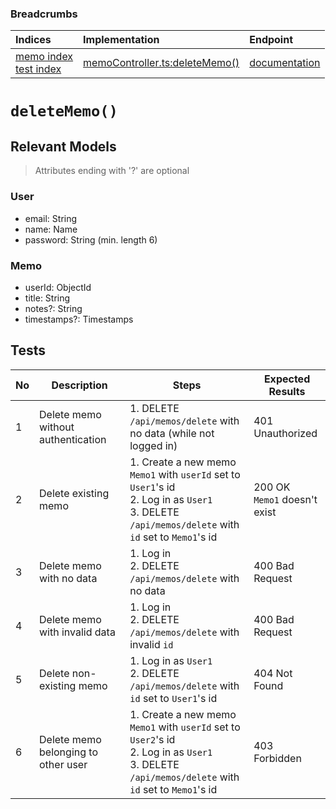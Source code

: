 ### Breadcrumbs

| Indices | Implementation | Endpoint |
| :----------------------------------------------------------- | :-------------------------------------------------------------------------------------------------------------------- | :--------------------------------------------------------------------------------------------------------------------------------------------------------------- |
| [memo index](./index.md)<br>[test index](../index.md) | [memoController.ts:deleteMemo()](../../../../../backend/src/controllers/memoController.ts#L135-L169) | [documentation](../../endpoints/memos/deleteMemo.md) |
# `deleteMemo()`
## Relevant Models
> Attributes ending with '?' are optional
### User
* email: String
* name: Name
* password: String (min. length 6)

### Memo
* userId: ObjectId
* title: String
* notes?: String
* timestamps?: Timestamps

## Tests
| No  | Description                         | Steps                                                                                                                                                 | Expected Results                |
| --- | ----------------------------------- | ----------------------------------------------------------------------------------------------------------------------------------------------------- | ------------------------------- |
| 1   | Delete memo without authentication  | 1. DELETE `/api/memos/delete` with no data (while not logged in)                                                                                      | 401 Unauthorized                |
| 2   | Delete existing memo                | 1. Create a new memo `Memo1` with `userId` set to `User1`'s id<br>2. Log in as `User1`<br>3. DELETE `/api/memos/delete` with `id` set to `Memo1`'s id | 200 OK<br>`Memo1` doesn't exist |
| 3   | Delete memo with no data            | 1. Log in<br>2. DELETE `/api/memos/delete` with no data                                                                                               | 400 Bad Request                 |
| 4   | Delete memo with invalid data       | 1. Log in<br>2. DELETE `/api/memos/delete` with invalid `id`                                                                                          | 400 Bad Request                 |
| 5   | Delete non-existing memo            | 1. Log in as `User1`<br>2. DELETE `/api/memos/delete` with `id` set to `User1`'s id                                                                   | 404 Not Found                   |
| 6   | Delete memo belonging to other user | 1. Create a new memo `Memo1` with `userId` set to `User2`'s id<br>2. Log in as `User1`<br>3. DELETE `/api/memos/delete` with `id` set to `Memo1`'s id | 403 Forbidden                   |